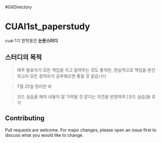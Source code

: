 #GitDirectory
# CUAI1st_paperstudy
cuai 1기 방학동안  **논문스터디** 

## 스터디의 목적


>매주 발표자가 모든 책임을 지고 알려주는 것도 좋지만, 현실적으로 책임을 분산하고자 모든 참여자가 공부해오면 좋을 것 같습니다

>7월 25일 정리한 바

>코드 실습을 해야 내용이 잘 기억될 것 같다는 의견을 반영하여 [코드 실습]을 추가

## Contributing
Pull requests are welcome. For major changes, please open an issue first to discuss what you would like to change.
